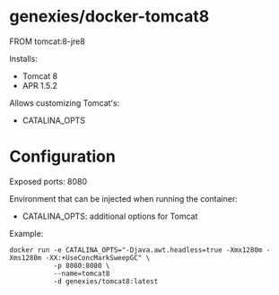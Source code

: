 # genexies/docker-tomcat8

FROM tomcat:8-jre8

 Installs:
 - Tomcat 8
 - APR 1.5.2

 Allows customizing Tomcat's:
  - CATALINA_OPTS

 # Configuration

 Exposed ports: 8080

 Environment that can be injected when running the container:
  - CATALINA_OPTS: additional options for Tomcat

  Example:
  ```
  docker run -e CATALINA_OPTS="-Djava.awt.headless=true -Xmx1280m -Xms1280m -XX:+UseConcMarkSweepGC" \
             -p 8080:8080 \
             --name=tomcat8
             -d genexies/tomcat8:latest
  ```